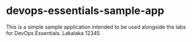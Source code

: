 # devops-essentials-sample-app

This is a simple sample application intended to be used alongside the labs for DevOps Essentials.
 Lakalaka 12345
